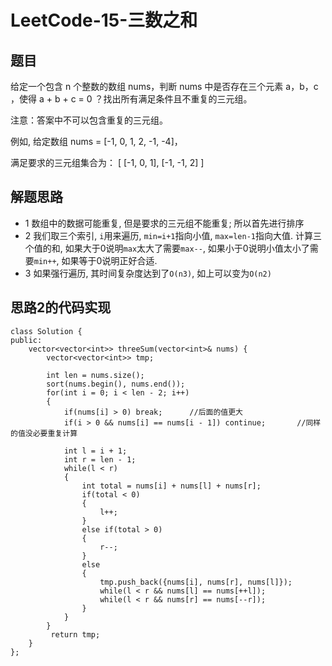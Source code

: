 # LeetCode-15-三数之和

## 题目
给定一个包含 n 个整数的数组 nums，判断 nums 中是否存在三个元素 a，b，c ，使得 a + b + c = 0 ？找出所有满足条件且不重复的三元组。

注意：答案中不可以包含重复的三元组。

例如, 给定数组 nums = [-1, 0, 1, 2, -1, -4]，

满足要求的三元组集合为：
[
  [-1, 0, 1],
  [-1, -1, 2]
]

## 解题思路

* 1 数组中的数据可能重复, 但是要求的三元组不能重复; 所以首先进行排序
* 2 我们取三个索引, `i`用来遍历, `min=i+1`指向小值, `max=len-1`指向大值. 计算三个值的和, 如果大于0说明`max`太大了需要`max--`, 如果小于0说明小值太小了需要`min++`, 如果等于0说明正好合适. 
* 3 如果强行遍历, 其时间复杂度达到了`O(n3)`, 如上可以变为`O(n2)`



## 思路2的代码实现
```
class Solution {
public:
    vector<vector<int>> threeSum(vector<int>& nums) {
     	vector<vector<int>> tmp;

     	int len = nums.size();
        sort(nums.begin(), nums.end());
     	for(int i = 0; i < len - 2; i++)
     	{
     		if(nums[i] > 0) break;		//后面的值更大
     		if(i > 0 && nums[i] == nums[i - 1]) continue;		//同样的值没必要重复计算

     		int l = i + 1;
     		int r = len - 1;
     		while(l < r)
     		{
     			int total = nums[i] + nums[l] + nums[r];
     			if(total < 0)
     			{
     				l++;
     			}
     			else if(total > 0)
     			{
     				r--;
     			}
     			else
     			{
     				tmp.push_back({nums[i], nums[r], nums[l]});
     				while(l < r && nums[l] == nums[++l]);
     				while(l < r && nums[r] == nums[--r]);
     			}
     		}
     	}
         return tmp;
    }
};

```
